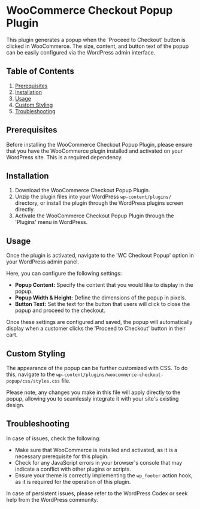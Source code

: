 # WooCommerce Checkout Popup Plugin

This plugin generates a popup when the 'Proceed to Checkout' button is clicked in WooCommerce. The size, content, and button text of the popup can be easily configured via the WordPress admin interface.

## Table of Contents

1. [Prerequisites](#prerequisites)
2. [Installation](#installation)
3. [Usage](#usage)
4. [Custom Styling](#custom-styling)
5. [Troubleshooting](#troubleshooting)

## Prerequisites

Before installing the WooCommerce Checkout Popup Plugin, please ensure that you have the WooCommerce plugin installed and activated on your WordPress site. This is a required dependency.

## Installation

1. Download the WooCommerce Checkout Popup Plugin.
2. Unzip the plugin files into your WordPress `wp-content/plugins/` directory, or install the plugin through the WordPress plugins screen directly.
3. Activate the WooCommerce Checkout Popup Plugin through the 'Plugins' menu in WordPress.

## Usage

Once the plugin is activated, navigate to the 'WC Checkout Popup' option in your WordPress admin panel.

Here, you can configure the following settings:

- **Popup Content:** Specify the content that you would like to display in the popup.
- **Popup Width & Height:** Define the dimensions of the popup in pixels.
- **Button Text:** Set the text for the button that users will click to close the popup and proceed to the checkout.

Once these settings are configured and saved, the popup will automatically display when a customer clicks the 'Proceed to Checkout' button in their cart.

## Custom Styling

The appearance of the popup can be further customized with CSS. To do this, navigate to the `wp-content/plugins/woocommerce-checkout-popup/css/styles.css` file.

Please note, any changes you make in this file will apply directly to the popup, allowing you to seamlessly integrate it with your site's existing design.

## Troubleshooting

In case of issues, check the following:

- Make sure that WooCommerce is installed and activated, as it is a necessary prerequisite for this plugin.
- Check for any JavaScript errors in your browser's console that may indicate a conflict with other plugins or scripts.
- Ensure your theme is correctly implementing the `wp_footer` action hook, as it is required for the operation of this plugin.

In case of persistent issues, please refer to the WordPress Codex or seek help from the WordPress community.
